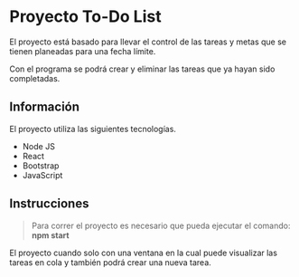 # Proyecto To-Do List

El proyecto está basado para llevar el control de las tareas y metas que se tienen planeadas para una fecha límite.

Con el programa se podrá crear y eliminar las tareas que ya hayan sido completadas.

## Información

El proyecto utiliza las siguientes tecnologías.
- Node JS
- React
- Bootstrap
- JavaScript


## Instrucciones

> Para correr el proyecto es necesario que pueda ejecutar el comando: __npm start__

El proyecto cuando solo con una ventana en la cual puede visualizar las tareas en cola y también podrá crear una nueva tarea.
